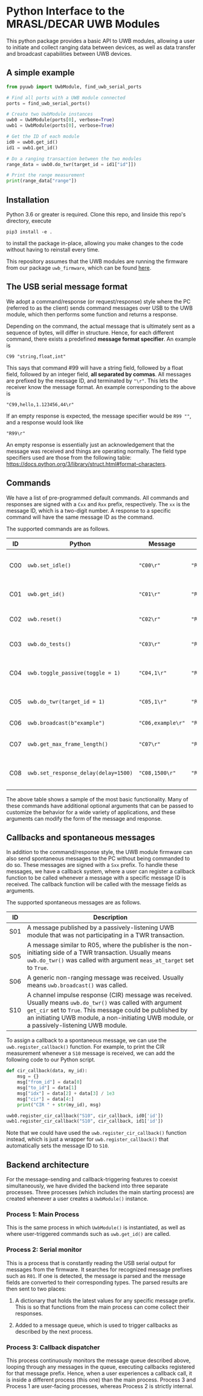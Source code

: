 # Python Interface to the MRASL/DECAR UWB Modules

This python package provides a basic API to UWB modules, allowing a user to initiate and collect ranging data between devices, as well as data transfer and broadcast capabilities between UWB devices.

## A simple example
```python 
from pyuwb import UwbModule, find_uwb_serial_ports

# Find all ports with a UWB module connected
ports = find_uwb_serial_ports()

# Create two UwbModule instances 
uwb0 = UwbModule(ports[0], verbose=True)
uwb1 = UwbModule(ports[0], verbose=True)

# Get the ID of each module
id0 = uwb0.get_id()
id1 = uwb1.get_id()

# Do a ranging transaction between the two modules
range_data = uwb0.do_twr(target_id = id1["id"]])

# Print the range measurement
print(range_data["range"])
```

## Installation

Python 3.6 or greater is required. Clone this repo, and Iinside this repo's directory, execute 

    pip3 install -e .

to install the package in-place, allowing you make changes to the code without having to reinstall every time.

This repository assumes that the UWB modules are running the firmware from our package `uwb_firmware`, which can be found [here](https://github.com/shalabyma/uwb_firmware.git).

## The USB serial message format
We adopt a command/response (or request/response) style where the PC (referred to as the client) sends command messages over USB to the UWB module, which then performs some function and returns a response. 

Depending on the command, the actual message that is ultimately sent as a sequence of bytes, will differ in structure. Hence, for each different command, there exists a predefined __message format specifier__. An example is 

    C99 "string,float,int" 

This says that command #99 will have a string field, followed by a float field, followed by an integer field, __all separated by commas__. All messages are prefixed by the message ID, and terminated by `"\r"`. This lets the receiver know the message format. An example corresponding to the above is

    "C99,hello,1.123456,44\r"

If an empty response is expected, the message specifier would be `R99 ""`, and a response would look like

    "R99\r"

An empty response is essentially just an acknowledgement that the message was received and things are operating normally. The field type specifiers used are those from the following table:
https://docs.python.org/3/library/struct.html#format-characters. 


## Commands

We have a list of pre-programmed default commands. All commands and responses are signed with a `Cxx` and `Rxx` prefix, respectively. The `xx` is the message ID, which is a two-digit number. A response to a specific command will have the same message ID as the command. 

The supported commands are as follows.

|ID | Python | Message| Response | Description|
|--|--------|---------------------|------------------|-----------|
|C00| `uwb.set_idle()`| `"C00\r"` | `"R00\r"` | Set the UWB module to idle mode
|C01| `uwb.get_id()`| `"C01\r"`|`"R01,3\r"` | Get the ID of the UWB module
|C02| `uwb.reset()`| `"C02\r"`| `"R02\r"` | Reset the UWB module
|C03| `uwb.do_tests()`| `"C03\r"`| `"R03,1\r"` | Run a series of tests
|C04| `uwb.toggle_passive(toggle = 1)`| `"C04,1\r"`| `"R04\r"` | Toggle passive listening mode
|C05| `uwb.do_twr(target_id = 1)`| `"C05,1\r"`| `"R05,1.2345\r"` | Initiate a TWR transaction
|C06| `uwb.broadcast(b"example")`| `"C06,example\r"`| `"R06\r"` | Broadcast a message
|C07| `uwb.get_max_frame_length()`| `"C07\r"`| `"R07,100\r"`| Get max frame length
|C08| `uwb.set_response_delay(delay=1500)`| `"C08,1500\r"`| `"R08\r"`| Set delay for 2nd response in DS-TWR

The above table shows a sample of the most basic functionality. Many of these commands have additional optional arguments that can be passed to customize the behavior for a wide variety of applications, and these arguments can modify the form of the message and response.

## Callbacks and spontaneous messages

In addition to the command/response style, the UWB module firmware can also send spontaneous messages to the PC without being commanded to do so. These messages are signed with a `Sxx` prefix. To handle these messages, we have a callback system, where a user can register a callback function to be called whenever a message with a specific message ID is received. The callback function will be called with the message fields as arguments.

The supported spontaneous messages are as follows.

|ID | Description|
|--|--------|
|S01| A message published by a passively-listening UWB module that was not participating in a TWR transaction.
|S05| A message similar to R05, where the publisher is the non-initiating side of a TWR transaction. Usually means `uwb.do_twr()` was called with argument `meas_at_target` set to `True`.
|S06| A generic non-ranging message was received. Usually means `uwb.broadcast()` was called.
|S10| A channel impulse response (CIR) message was received. Usually means `uwb.do_twr()` was called with argument `get_cir` set to `True`. This message could be published by an initiating UWB module, a non-initiating UWB module, or a passively-listening UWB module.

To assign a callback to a spontaneous message, we can use the `uwb.register_callback()` function. For example, to print the CIR measurement whenever a `S10` message is received, we can add the following code to our Python script.

```python
def cir_callback(data, my_id):
    msg = {}
    msg["from_id"] = data[0]
    msg["to_id"] = data[1]
    msg["idx"] = data[2] + data[3] / 1e3
    msg["cir"] = data[4:]
    print("CIR " + str(my_id), msg)

uwb0.register_cir_callback("S10", cir_callback, id0['id'])
uwb1.register_cir_callback("S10", cir_callback, id1['id'])
```

Note that we could have used the `uwb.register_cir_callback()` function instead, which is just a wrapper for `uwb.register_callback()` that automatically sets the message ID to `S10`.

## Backend architecture

For the message-sending and callback-triggering features to coexist simultaneously, we have divided the backend into three separate processes. Three processes (which includes the main starting process) are created whenever a user creates a `UwbModule()` instance.

### Process 1: Main Process
This is the same process in which `UwbModule()` is instantiated, as well as where user-triggered commands such as `uwb.get_id()` are called.

### Process 2: Serial monitor
This is a process that is constantly reading the USB serial output for messages from the firmware. It searches for recognized message prefixes such as `R01`. If one is detected, the message is parsed and the message fields are converted to their corresponding types. The parsed results are then sent to two places:

1. A dictionary that holds the latest values for any specific message prefix. This is so that functions from the main process can come collect their responses. 

2. Added to a message queue, which is used to trigger callbacks as described by the next process.

### Process 3: Callback dispatcher
This process continuously monitors the message queue described above, looping through any messages in the queue, executing callbacks registered for that message prefix. Hence, when a user experiences a callback call, it is inside a different process (this one) than the main process. Process 3 and Process 1 are user-facing processes, whereas Process 2 is strictly internal.